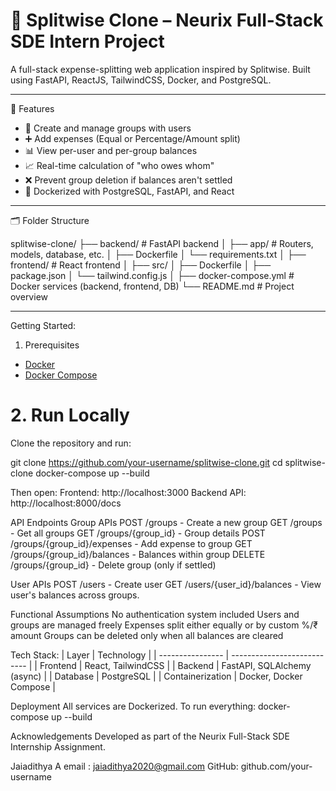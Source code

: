 # 💸 Splitwise Clone – Neurix Full-Stack SDE Intern Project

A full-stack expense-splitting web application inspired by Splitwise. Built using FastAPI, ReactJS, TailwindCSS, Docker, and PostgreSQL.

---

 🚀 Features

- 👥 Create and manage groups with users
- ➕ Add expenses (Equal or Percentage/Amount split)
- 📊 View per-user and per-group balances
- 📈 Real-time calculation of "who owes whom"
- ❌ Prevent group deletion if balances aren't settled
- 🐳 Dockerized with PostgreSQL, FastAPI, and React

---

 🗂️ Folder Structure

splitwise-clone/
├── backend/ # FastAPI backend
│ ├── app/ # Routers, models, database, etc.
│ ├── Dockerfile
│ └── requirements.txt
│
├── frontend/ # React frontend
│ ├── src/
│ ├── Dockerfile
│ ├── package.json
│ └── tailwind.config.js
│
├── docker-compose.yml # Docker services (backend, frontend, DB)
└── README.md # Project overview


---

Getting Started:
1. Prerequisites
- [Docker](https://www.docker.com/)
- [Docker Compose](https://docs.docker.com/compose/)

# 2. Run Locally
Clone the repository and run:

git clone https://github.com/your-username/splitwise-clone.git
cd splitwise-clone
docker-compose up --build

Then open:
Frontend: http://localhost:3000
Backend API: http://localhost:8000/docs

API Endpoints
Group APIs
POST /groups - Create a new group
GET /groups - Get all groups
GET /groups/{group_id} - Group details
POST /groups/{group_id}/expenses - Add expense to group
GET /groups/{group_id}/balances - Balances within group
DELETE /groups/{group_id} - Delete group (only if settled)

User APIs
POST /users - Create user
GET /users/{user_id}/balances - View user's balances across groups.

Functional Assumptions
No authentication system included
Users and groups are managed freely
Expenses split either equally or by custom %/₹ amount
Groups can be deleted only when all balances are cleared

Tech Stack:
| Layer            | Technology                  |
| ---------------- | --------------------------- |
| Frontend         | React, TailwindCSS          |
| Backend          | FastAPI, SQLAlchemy (async) |
| Database         | PostgreSQL                  |
| Containerization | Docker, Docker Compose      |

Deployment
All services are Dockerized.
To run everything: docker-compose up --build

Acknowledgements
Developed as part of the Neurix Full-Stack SDE Internship Assignment.

Jaiadithya A
email : jaiadithya2020@gmail.com
GitHub: github.com/your-username
